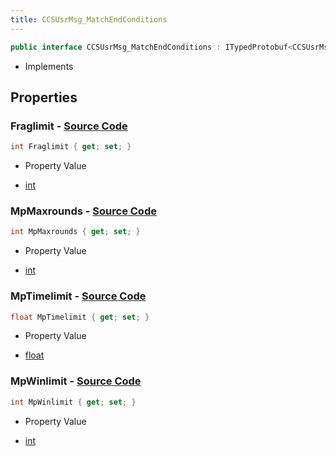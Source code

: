 ```yaml
---
title: CCSUsrMsg_MatchEndConditions
---
```


```csharp
public interface CCSUsrMsg_MatchEndConditions : ITypedProtobuf<CCSUsrMsg_MatchEndConditions>, INativeHandle, INetMessage<CCSUsrMsg_MatchEndConditions>, IDisposable
```

- Implements

## Properties

### **Fraglimit** - [Source Code](https://github.com/swiftly-solution/swiftlys2/blob/main/managed/src/SwiftlyS2.Generated/Protobufs/Interfaces/CCSUsrMsg_MatchEndConditions.cs#L18)

```csharp
int Fraglimit { get; set; }
```

- Property Value

- [int](https://learn.microsoft.com/dotnet/api/system.int32)

### **MpMaxrounds** - [Source Code](https://github.com/swiftly-solution/swiftlys2/blob/main/managed/src/SwiftlyS2.Generated/Protobufs/Interfaces/CCSUsrMsg_MatchEndConditions.cs#L21)

```csharp
int MpMaxrounds { get; set; }
```

- Property Value

- [int](https://learn.microsoft.com/dotnet/api/system.int32)

### **MpTimelimit** - [Source Code](https://github.com/swiftly-solution/swiftlys2/blob/main/managed/src/SwiftlyS2.Generated/Protobufs/Interfaces/CCSUsrMsg_MatchEndConditions.cs#L27)

```csharp
float MpTimelimit { get; set; }
```

- Property Value

- [float](https://learn.microsoft.com/dotnet/api/system.single)

### **MpWinlimit** - [Source Code](https://github.com/swiftly-solution/swiftlys2/blob/main/managed/src/SwiftlyS2.Generated/Protobufs/Interfaces/CCSUsrMsg_MatchEndConditions.cs#L24)

```csharp
int MpWinlimit { get; set; }
```

- Property Value

- [int](https://learn.microsoft.com/dotnet/api/system.int32)

